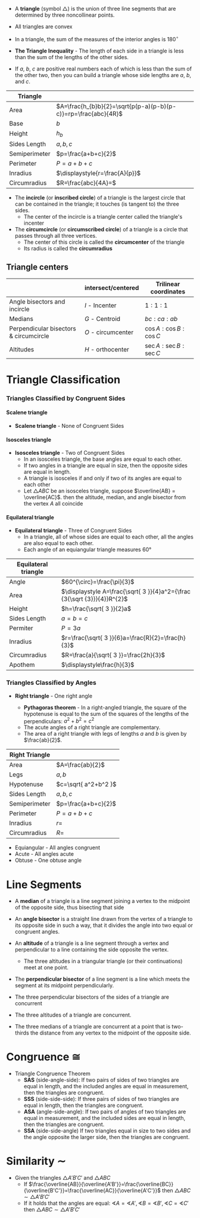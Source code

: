 
- A **triangle** (symbol $△$) is the union of three line segments that are determined by three noncollinear points.

- All triangles are convex
- In a triangle, the sum of the measures of the interior angles is $180^\circ$
- **The Triangle Inequality** - The length of each side in a triangle is less than the sum of the lengths of the other sides.
- If $a$, $b$, $c$ are positive real numbers each of which is less than the sum of the other two, then you can build a triangle whose side lengths are $a$, $b$, and $c$.


| Triangle      |                                                                |
| ------------- | -------------------------------------------------------------- |
| Area          | $A=\frac{h_{b}b}{2}=\sqrt{p(p-a)(p-b)(p-c)}=rp=\frac{abc}{4R}$ |
| Base          | $b$                                                            |
| Height        | $h_{b}$                                                        |
| Sides Length  | $a,b,c$                                                        |
| Semiperimeter | $p=\frac{a+b+c}{2}$                                            |
| Perimeter     | $P=a+b+c$                                                      |
| Inradius      | $\displaystyle{r=\frac{A}{p}}$                                 |
| Circumradius  | $R=\frac{abc}{4A}=$                                            |


- The **incircle** (or **inscribed circle**) of a triangle is the largest circle that can be contained in the triangle; it touches (is tangent to) the three sides. 
	- The center of the incircle is a triangle center called the triangle's incenter
- The **circumcircle** (or **circumscribed circle**) of a triangle is a circle that passes through all three vertices. 
	- The center of this circle is called the **circumcenter** of the triangle 
	- Its radius is called the **circumradius**


## Triangle centers

|                                        | intersect/centered | Trilinear coordinates  |
| -------------------------------------- | ------------------ | ---------------------- |
| Angle bisectors and incircle           | $I$ - Incenter     | $1:1:1$                |
| Medians                                | $G$ - Centroid     | $bc:ca:ab$             |
| Perpendicular bisectors & circumcircle | $O$ - circumcenter | $\cos A:\cos B:\cos C$ |
| Altitudes                              | $H$ - orthocenter  | $\sec A:\sec B:\sec C$ |


# Triangle Classification 
### Triangles Classified by Congruent Sides

#### Scalene triangle

- **Scalene triangle** - None of Congruent Sides

#### Isosceles triangle

- **Isosceles triangle** - Two of Congruent Sides
	- In an isosceles triangle, the base angles are equal to each other.
	- If two angles in a triangle are equal in size, then the opposite sides are equal in length.
	- A triangle is isosceles if and only if two of its angles are equal to each other
	- Let $\triangle{ABC}$ be an isosceles triangle, suppose $\overline{AB} = \overline{AC}$. then the altitude, median, and angle bisector from the vertex $A$ all coincide

#### Equilateral triangle

- **Equilateral triangle** - Three of Congruent Sides
	- In a triangle, all of whose sides are equal to each other, all the angles are also equal to each other.
	- Each angle of an equiangular triangle measures 60°


| Equilateral triangle |                                                                          |
| -------------------- | ------------------------------------------------------------------------ |
| Angle                | $60^{\circ}=\frac{\pi}{3}$                                               |
| Area                 | $\displaystyle A=\frac{\sqrt{ 3 }}{4}a^2={\frac {3{\sqrt {3}}}{4}}R^{2}$ |
| Height               | $h=\frac{\sqrt{ 3 }}{2}a$                                                |
| Sides Length         | $a=b=c$                                                                  |
| Permiter             | $P=3a$                                                                   |
| Inradius             | $r=\frac{\sqrt{ 3 }}{6}a=\frac{R}{2}=\frac{h}{3}$                        |
| Circumradius         | $R=\frac{a}{\sqrt{ 3 }}=\frac{2h}{3}$                                    |
| Apothem                     | $\displaystyle\frac{h}{3}$                                                                         |

### Triangles Classified by Angles

- **Right triangle** - One right angle

	- **Pythagoras theorem** - In a right-angled triangle, the square of the hypotenuse is equal to the sum of the squares of the lengths of the perpendiculars: $a^2 + b^2 = c^2$
	- The acute angles of a right triangle are complementary.
	- The area of a right triangle with legs of lengths $a$ and $b$ is given by $\frac{ab}{2}$.


| Right Triangle |                      |
| -------------- | -------------------- |
| Area           | $A=\frac{ab}{2}$     |
| Legs           | $a,b$                |
| Hypotenuse     | $c=\sqrt{ a^2+b^2 }$ |
| Sides Length   | $a,b,c$              |
| Semiperimeter  | $p=\frac{a+b+c}{2}$  |
| Perimeter      | $P=a+b+c$            |
| Inradius       | $r=$                 |
| Circumradius   |  $R=$                    |


- Equiangular - All angles congruent
- Acute - All angles acute
- Obtuse - One obtuse angle

# Line Segments

- A **median** of a triangle is a line segment joining a vertex to the midpoint of the opposite side, thus bisecting that side
- An **angle bisector** is a straight line drawn from the vertex of a triangle to its opposite side in such a way, that it divides the angle into two equal or congruent angles.
- An **altitude** of a triangle is a line segment through a vertex and perpendicular to a line containing the side opposite the vertex.
	- The three altitudes in a triangular triangle (or their continuations) meet at one point.
- The **perpendicular bisector** of a line segment is a line which meets the segment at its midpoint perpendicularly.

- The three perpendicular bisectors of the sides of a triangle are concurrent
- The three altitudes of a triangle are concurrent.
- The three medians of a triangle are concurrent at a point that is two-thirds the distance from any vertex to the midpoint of the opposite side.
# Congruence $\cong$

- Triangle Congruence Theorem
	- **SAS** (side-angle-side): If two pairs of sides of two triangles are equal in length, and the included angles are equal in measurement, then the triangles are congruent.
	- **SSS** (side-side-side): If three pairs of sides of two triangles are equal in length, then the triangles are congruent.
	- **ASA** (angle-side-angle): If two pairs of angles of two triangles are equal in measurement, and the included sides are equal in length, then the triangles are congruent.
	- **SSA** (side-side-angle) If two triangles equal in size to two sides and the angle opposite the larger side, then the triangles are congruent.

# Similarity $\sim$

- Given the triangles $\triangle A'B'C'$ and $\triangle ABC$
	- If $\frac{\overline{AB}}{\overline{A'B'}}=\frac{\overline{BC}}{\overline{B'C'}}=\frac{\overline{AC}}{\overline{A'C'}}$ then $\triangle ABC \sim \triangle A'B'C'$
	- If it holds that the angles are equal: $\sphericalangle{A}=\sphericalangle{A'}, \sphericalangle{B}=\sphericalangle{B'}, \sphericalangle{C}=\sphericalangle{C'}$ then $\triangle ABC \sim \triangle A'B'C'$